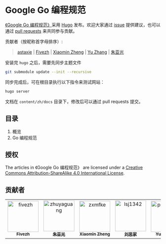 # Google Go 编程规范

[《Google Go 编程规范》](https://github.com/gocn/styleguide)采用 [Hugo](https://gohugo.io) 发布。欢迎大家通过 [issue](https://github.com/gocn/styleguide/issues) 提供建议，也可以通过 [pull requests](https://github.com/gocn/styleguide/pulls) 来共同参与贡献。

贡献者（按昵称首字母排序）:

> [astaxie](https://github.com/astaxie) | [Fivezh](https://github.com/fivezh) | [Xiaomin Zheng](https://github.com/zxmfke) | [Yu Zhang](https://github.com/pseudoyu) | [朱亚光](https://github.com/zhuyaguang)

安装完 `hugo` 之后，需要先同步主题文件

```bash
git submodule update --init --recursive
```

同步完成后，可在根目录执行以下指令来测试网站：

```bash
hugo server
```

文档在 `content/zh/docs` 目录下，修改后可以通过 pull requests 提交。

## 目录

1. 概览
2. Go 编程规范

## 授权

The articles in 《Google Go 编程规范》 are licensed under a [Creative Commons Attribution-ShareAlike 4.0 International License](http://creativecommons.org/licenses/by-sa/4.0/).

## 贡献者

<!-- readme: collaborators,contributors -start -->
<table>
<tr>
    <td align="center">
        <a href="https://github.com/fivezh">
            <img src="https://avatars.githubusercontent.com/u/1311319?v=4" width="100;" alt="fivezh"/>
            <br />
            <sub><b>Fivezh</b></sub>
        </a>
    </td>
    <td align="center">
        <a href="https://github.com/zhuyaguang">
            <img src="https://avatars.githubusercontent.com/u/8857976?v=4" width="100;" alt="zhuyaguang"/>
            <br />
            <sub><b>朱亚光</b></sub>
        </a>
    </td>
    <td align="center">
        <a href="https://github.com/zxmfke">
            <img src="https://avatars.githubusercontent.com/u/19350643?v=4" width="100;" alt="zxmfke"/>
            <br />
            <sub><b>Xiaomin Zheng</b></sub>
        </a>
    </td>
    <td align="center">
        <a href="https://github.com/lsj1342">
            <img src="https://avatars.githubusercontent.com/u/43659912?v=4" width="100;" alt="lsj1342"/>
            <br />
            <sub><b>刘思家</b></sub>
        </a>
    </td>
    <td align="center">
        <a href="https://github.com/pseudoyu">
            <img src="https://avatars.githubusercontent.com/u/69753389?v=4" width="100;" alt="pseudoyu"/>
            <br />
            <sub><b>Yu ZHANG</b></sub>
        </a>
    </td></tr>
</table>
<!-- readme: collaborators,contributors -end -->